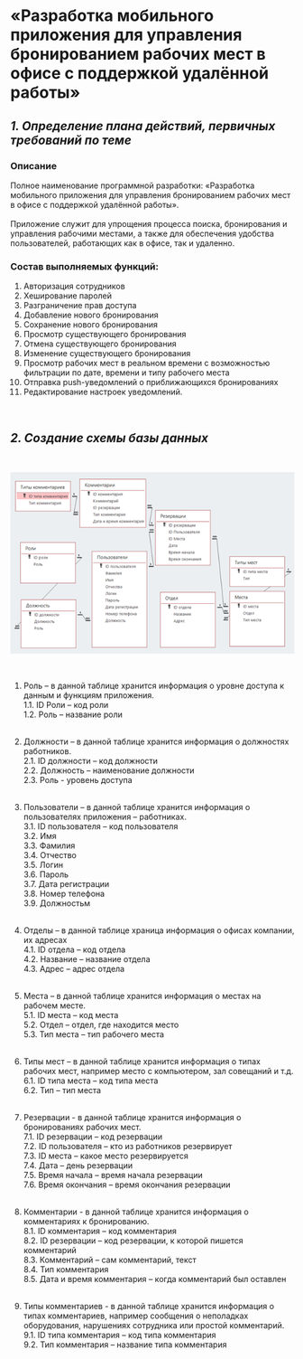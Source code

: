 # «Разработка мобильного приложения для управления бронированием рабочих мест в офисе с поддержкой удалённой работы»

## _**1. Определение плана действий, первичных требований по теме**_

### Описание

Полное наименование программной разработки: «Разработка мобильного приложения для управления бронированием рабочих мест в офисе с поддержкой удалённой работы».
<br><br>
Приложение служит для упрощения процесса поиска, бронирования и управления рабочими местами, а также для обеспечения удобства пользователей, работающих как в офисе, так и удаленно.
<br>

### Состав выполняемых функций:

1. Авторизация сотрудников
2. Хеширование паролей
3. Разграничение прав доступа
4. Добавление нового бронирования
5. Сохранение нового бронирования
6. Просмотр существующего бронирования
7. Отмена существующего бронирования
8. Изменение существующего бронирования
9. Просмотр рабочих мест в реальном времени с возможностью фильтрации по дате, времени и типу рабочего места
10. Отправка push-уведомлений о приближающихся бронированиях
11. Редактирование настроек уведомлений. 
<br>

## _**2. Создание схемы базы данных**_

<br> 

 ![SchemaBD](https://github.com/Pomelogranate/Diplom/blob/main/Images2/Рисунок1.png)
 
<br>

1.	Роль – в данной таблице хранится информация о уровне доступа к данным и функциям приложения.<br>
1.1.	ID Роли – код роли<br>
1.2.	Роль – название роли<br><br>

2.	Должности – в данной таблице хранится информация о должностях работников.<br>
2.1.	ID должности – код должности<br>
2.2.	Должность – наименование должности<br>
2.3.	Роль - уровень доступа<br><br>

3.	Пользователи – в данной таблице хранится информация о пользователях приложения – работниках.<br>
3.1.	ID пользователя – код пользователя<br>
3.2.	Имя<br>
3.3.	Фамилия<br>
3.4.	Отчество<br>
3.5.	Логин<br>
3.6.	Пароль<br>
3.7.	Дата регистрации<br>
3.8.	Номер телефона<br>
3.9.	Должностьм<br><br>

4.	Отделы – в данной таблице храница информация о офисах компании, их адресах<br>
4.1.	ID отдела – код отдела<br>
4.2.	Название – название отдела<br>
4.3.	Адрес – адрес отдела<br><br>

5.	Места – в данной таблице хранится информация о местах  на рабочем месте.<br>
5.1.	ID места – код места<br>
5.2.	Отдел – отдел, где находится место<br>
5.3.	Тип места – тип рабочего места<br><br>
6.	Типы мест – в данной таблице хранится информация о типах рабочих мест, например место с компьютером, зал совещаний и т.д.<br>
6.1.	ID типа места – код типа места<br>
6.2.	Тип – тип места<br><br>

7.	Резервации - в данной таблице хранится информация о бронированиях рабочих мест.<br>
7.1.	ID резервации – код резервации<br>
7.2.	ID пользователя – кто из работников резервирует<br>
7.3.	ID места – какое место резервируется<br>
7.4.	Дата – день резервации<br>
7.5.	Время начала – время начала резервации<br>
7.6.	Время окончания – время окончания резервации<br><br>

8.	Комментарии - в данной таблице хранится информация о комментариях к бронированию.<br>
8.1.	ID комментария – код комментария<br>
8.2.	ID резервации – код резервации, к которой пишется комментарий<br>
8.3.	Комментарий – сам комментарий, текст<br>
8.4.	Тип комментария <br>
8.5.	Дата и время комментария – когда комментарий был оставлен<br><br>

9.	Типы комментариев - в данной таблице хранится информация о типах комментариев, например сообщения о неполадках оборудования, нарушениях сотрудника или простой комментарий.<br>
9.1.	ID типа комментария – код типа комментария<br>
9.2.	Тип комментария – название типа комментария<br><br>

